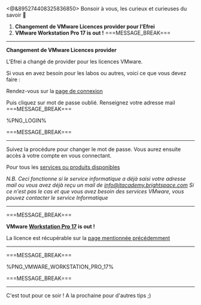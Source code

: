 <@&895274408325836850>
Bonsoir à vous, les curieux et curieuses du savoir :wave:

1. __Changement de VMware Licences provider pour l'Efrei__
2. __VMware Workstation Pro 17 is out !__
===MESSAGE_BREAK===
** **
**Changement de VMware Licences provider**

L'Efrei a changé de provider pour les licences VMware.

Si vous en avez besoin pour les labos ou autres, voici ce que vous devez faire :

Rendez-vous sur la [page de connexion](https://itacademy.brightspace.com/d2l/login)

Puis cliquez sur mot de passe oublié.
Renseignez votre adresse mail
===MESSAGE_BREAK===

%PNG_LOGIN%

===MESSAGE_BREAK===
 ** **
Suivez la procédure pour changer le mot de passe.
Vous aurez ensuite accès à votre compte en vous connectant.

Pour tous les [services ou produits disponibles](https://itacademy.vmware.com/catalog?pagename=Software-Licenses-Repository)

*N.B. Ceci fonctionne si le service informatique a déjà saisi votre adresse mail ou vous avez déjà reçu un mail de info@itacademy.brightspace.com*
*Si ce n'est pas le cas et que vous avez besoin des services VMware, vous pouvez contacter le service Informatique*
** **
===MESSAGE_BREAK===

**VMware [Workstation Pro 17](https://blogs.vmware.com/workstation/2022/11/announcing-vmware-workstation-17-pro-and-player.html) is out !**

La licence est récupérable sur la [page mentionnée précédemment](https://itacademy.vmware.com/catalog?pagename=Software-Licenses-Repository)
** **
===MESSAGE_BREAK===

%PNG_VMWARE_WORKSTATION_PRO_17%

===MESSAGE_BREAK===
** **
C'est tout pour ce soir !
A la prochaine pour d'autres tips ;)
